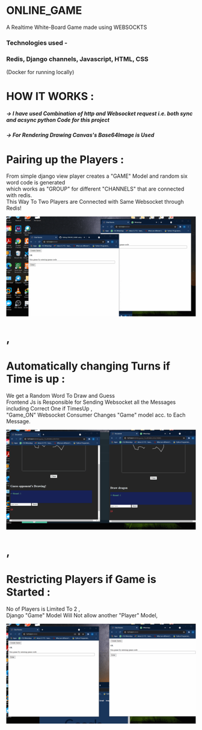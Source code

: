 # ONLINE_GAME
A Realtime White-Board Game made using WEBSOCKTS<br>
<h3 >
 Technologies used - 
 </h3>
 <h3 >
  Redis, Django channels, Javascript, HTML, CSS
 </h3>
  (Docker for running locally)
  
 # HOW IT WORKS :
 
 <h5>-> I have used Combination of http and Websocket request i.e. 
 both sync and acsync python Code for this project </h5>
 <h5>-> For Rendering Drawing Canvas's  Base64Image is Used </h5>
  
# Pairing up the Players :
 From simple django view player creates a "GAME" Model and random six word code is generated<br>
 which works as "GROUP" for different "CHANNELS" that are connected with redis.<br>
 This Way To Two Players are Connected with Same Websocket through Redis!<br>
 
![alt text](Animations/Join-min.gif "Logo Title Text 1")

# ,

 # Automatically changing Turns if Time is up : 
 We get a Random Word To Draw and Guess<br>
Frontend Js is Responsible for Sending Websocket all the Messages <br>
including Correct One if TimesUp ,<br>
"Game_ON" Websocket Consumer Changes "Game" model acc. to Each Message.<br>

![alt text](Animations/turns.gif "Logo Title Text 1")

# ,

# Restricting Players if Game is Started :
No of Players is Limited To 2 ,<br>
Django "Game" Model Will Not allow another "Player" Model,<br>

![alt text](Animations/Restrict.gif "Logo Title Text 1")
 



 

